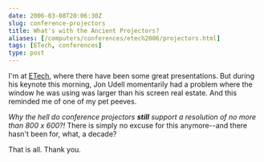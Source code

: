 ```yaml
--- 
date: 2006-03-08T20:06:30Z
slug: conference-projectors
title: What's with the Ancient Projectors?
aliases: [/computers/conferences/etech2006/projectors.html]
tags: [ETech, conferences]
type: post
---
```


<p>I'm at <a href="http://conferences.oreillynet.com/etech/" title="The
Emerging Technology Conference home page">ETech</a>, where there have been
some great presentations. But during his keynote this morning, Jon Udell
momentarily had a problem where the window he was using was larger than his
screen real estate. And this reminded me of one of my pet peeves.</p>

<p><em>Why the hell do conference projectors <strong>still</strong> support a
resolution of no more than 800 x 600?!</em> There is simply no excuse for
this anymore--and there hasn't been for, what, a decade?</p>

<p>That is all. Thank you.</p>
